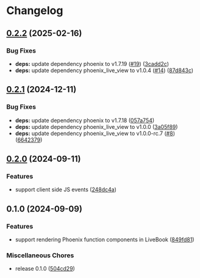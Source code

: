 # Changelog

## [0.2.2](https://github.com/prim-and-propper/kino-component/compare/v0.2.1...v0.2.2) (2025-02-16)


### Bug Fixes

* **deps:** update dependency phoenix to v1.7.19 ([#19](https://github.com/prim-and-propper/kino-component/issues/19)) ([3cadd2c](https://github.com/prim-and-propper/kino-component/commit/3cadd2c4a5aa2d625095d560d9a97654b1b49505))
* **deps:** update dependency phoenix_live_view to v1.0.4 ([#14](https://github.com/prim-and-propper/kino-component/issues/14)) ([87d843c](https://github.com/prim-and-propper/kino-component/commit/87d843c9f26ef2e6b9c835866602c37a8f60d971))

## [0.2.1](https://github.com/prim-and-propper/kino-component/compare/v0.2.0...v0.2.1) (2024-12-11)


### Bug Fixes

* **deps:** update dependency phoenix to v1.7.18 ([057a754](https://github.com/prim-and-propper/kino-component/commit/057a754018d76a0efd1be2488c17f194e3b1e8ae))
* **deps:** update dependency phoenix_live_view to v1.0.0 ([3a05f89](https://github.com/prim-and-propper/kino-component/commit/3a05f892fe15fe754320498fe67ff07b72f7fd54))
* **deps:** update dependency phoenix_live_view to v1.0.0-rc.7 ([#8](https://github.com/prim-and-propper/kino-component/issues/8)) ([6642379](https://github.com/prim-and-propper/kino-component/commit/664237947527b651aa2d397bdefec0913761b93c))

## [0.2.0](https://github.com/prim-and-propper/kino-component/compare/v0.1.0...v0.2.0) (2024-09-11)


### Features

* support client side JS events ([248dc4a](https://github.com/prim-and-propper/kino-component/commit/248dc4a1a9cd85de7ac6e6857b21a6af3a4a6eb7))

## 0.1.0 (2024-09-09)


### Features

* support rendering Phoenix function components in LiveBook ([849fd81](https://github.com/prim-and-propper/kino-component/commit/849fd813c58179b4af68eb7012dc0d515531c0b5))


### Miscellaneous Chores

* release 0.1.0 ([504cd29](https://github.com/prim-and-propper/kino-component/commit/504cd29f3fd6af9b42104472090b675cbaaa0f3d))
